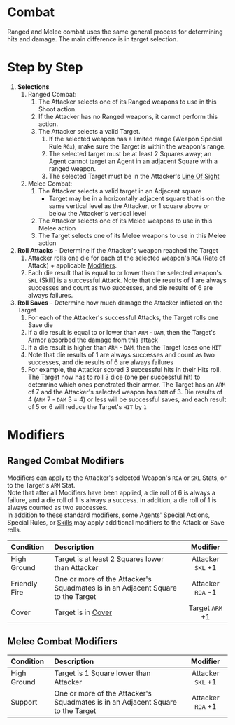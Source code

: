 # Combat

Ranged and Melee combat uses the same general process for determining hits and damage. The main difference is in target selection.

# Step by Step

1. **Selections**
    1. Ranged Combat:
        1. The Attacker selects one of its Ranged weapons to use in this Shoot action.
        1. If the Attacker has no Ranged weapons, it cannot perform this action.
        1. The Attacker selects a valid Target.
            1. If the selected weapon has a limited range (Weapon Special Rule `RGx`), make sure the Target is within the weapon's range.
            1. The selected target must be at least 2 Squares away; an Agent cannot target an Agent in an adjacent Square with a ranged weapon.
            1. The selected Target must be in the Attacker's [Line Of Sight](../1.Introduction/5.LineOfSight.md)
    1. Melee Combat:
        1. The Attacker selects a valid target in an Adjacent square
            - Target may be in a horizontally adjacent square that is on the same vertical level as the Attacker, or 1 square above or below the Attacker's vertical level
        1. The Attacker selects one of its Melee weapons to use in this Melee action
        1. The Target selects one of its Melee weapons to use in this Melee action
1. **Roll Attacks** - Determine if the Attacker's weapon reached the Target
    1. Attacker rolls one die for each of the selected weapon's `ROA` (Rate of Attack) + applicable [Modifiers]().
    1. Each die result that is equal to or lower than the selected weapon's `SKL` (Skill) is a successful Attack. Note that die results of 1 are always successes and count as two successes, and die results of 6 are always failures.
1. **Roll Saves** - Determine how much damage the Attacker inflicted on the Target
    1. For each of the Attacker's successful Attacks, the Target rolls one Save die
    1. If a die result is equal to or lower than `ARM` - `DAM`, then the Target's Armor absorbed the damage from this attack
    1. If a die result is higher than `ARM` - `DAM`, then the Target loses one `HIT`
    1. Note that die results of 1 are always successes and count as two successes, and die results of 6 are always failures
    1. For example, the Attacker scored 3 successful hits in their Hits roll. The Target now has to roll 3 dice (one per successful hit) to determine which ones penetrated their armor. The Target has an `ARM` of 7 and the Attacker's selected weapon has `DAM` of 3. Die results of 4 (`ARM` 7 - `DAM` 3 = 4) or less will be successful saves, and each result of 5 or 6 will reduce the Target's `HIT` by `1`

# Modifiers

## Ranged Combat Modifiers

Modifiers can apply to the Attacker's selected Weapon's `ROA` or `SKL` Stats, or to the Target's `ARM` Stat.  
Note that after all Modifiers have been applied, a die roll of 6 is always a failure, and a die roll of 1 is always a success. In addition, a die roll of 1 is always counted as two successes.  
In addition to these standard modifiers, some Agents' Special Actions, Special Rules, or [Skills](../2.Squads/1.StatCards.md#skills) may apply additional modifiers to the Attack or Save rolls.

|Condition|Description|Modifier|
|:---|:---|:---:|
|High Ground|Target is at least 2 Squares lower than Attacker|Attacker `SKL` +1|
|Friendly Fire|One or more of the Attacker's Squadmates is in an Adjacent Square to the Target|Attacker `ROA` -1|
|Cover|Target is in [Cover](../1.Introduction/6.LineOfSight.md#cover)|Target `ARM` +1|

## Melee Combat Modifiers

|Condition|Description|Modifier|
|:---|:---|:---:|
|High Ground|Target is 1 Square lower than Attacker|Attacker `SKL` +1|
|Support|One or more of the Attacker's Squadmates is in an Adjacent Square to the Target|Attacker `ROA` +1|